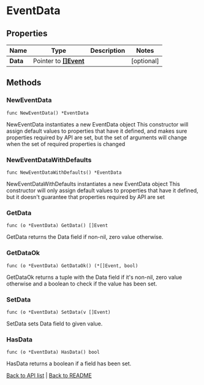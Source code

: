 # EventData

## Properties

Name | Type | Description | Notes
------------ | ------------- | ------------- | -------------
**Data** | Pointer to [**[]Event**](Event.md) |  | [optional] 

## Methods

### NewEventData

`func NewEventData() *EventData`

NewEventData instantiates a new EventData object
This constructor will assign default values to properties that have it defined,
and makes sure properties required by API are set, but the set of arguments
will change when the set of required properties is changed

### NewEventDataWithDefaults

`func NewEventDataWithDefaults() *EventData`

NewEventDataWithDefaults instantiates a new EventData object
This constructor will only assign default values to properties that have it defined,
but it doesn't guarantee that properties required by API are set

### GetData

`func (o *EventData) GetData() []Event`

GetData returns the Data field if non-nil, zero value otherwise.

### GetDataOk

`func (o *EventData) GetDataOk() (*[]Event, bool)`

GetDataOk returns a tuple with the Data field if it's non-nil, zero value otherwise
and a boolean to check if the value has been set.

### SetData

`func (o *EventData) SetData(v []Event)`

SetData sets Data field to given value.

### HasData

`func (o *EventData) HasData() bool`

HasData returns a boolean if a field has been set.


[Back to API list](../README.md#documentation-for-api-endpoints) | [Back to README](../README.md)


